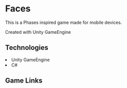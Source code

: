 <h1>Faces</h1>
<p>This is a Phases inspired game made for mobile devices. </p>
<p>Created with Unity GameEngine</p>

<h2>Technologies</h2>
<li>Unity GameEngine</li>
<li>C#</li>


<h2>Game Links</h2>
